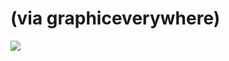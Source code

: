 <!--
id: 405916626
link: http://tumblr.atmos.org/post/405916626/via-graphiceverywhere
slug: via-graphiceverywhere
date: Mon Feb 22 2010 17:07:41 GMT-0800 (PST)
publish: 2010-02-022
tags: 
title: (via graphiceverywhere)
-->


(via graphiceverywhere)
=======================

![](http://24.media.tumblr.com/tumblr_kxjlioJcOL1qzqv2ho1_500.gif)

